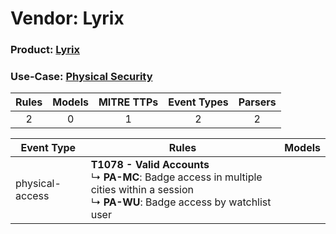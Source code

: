 Vendor: Lyrix
=============
### Product: [Lyrix](../ds_lyrix_lyrix.md)
### Use-Case: [Physical Security](../../../../UseCases/uc_physical_security.md)

| Rules | Models | MITRE TTPs | Event Types | Parsers |
|:-----:|:------:|:----------:|:-----------:|:-------:|
|   2   |   0    |     1      |      2      |    2    |

| Event Type      | Rules                                                                                                                                                 | Models |
| --------------- | ----------------------------------------------------------------------------------------------------------------------------------------------------- | ------ |
| physical-access | <b>T1078 - Valid Accounts</b><br> ↳ <b>PA-MC</b>: Badge access in multiple cities within a session<br> ↳ <b>PA-WU</b>: Badge access by watchlist user |        |